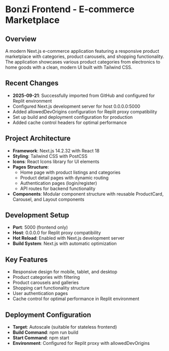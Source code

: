 # Bonzi Frontend - E-commerce Marketplace

## Overview
A modern Next.js e-commerce application featuring a responsive product marketplace with categories, product carousels, and shopping functionality. The application showcases various product categories from electronics to home goods with a clean, modern UI built with Tailwind CSS.

## Recent Changes
- **2025-09-21**: Successfully imported from GitHub and configured for Replit environment
- Configured Next.js development server for host 0.0.0.0:5000
- Added allowedDevOrigins configuration for Replit proxy compatibility
- Set up build and deployment configuration for production
- Added cache control headers for optimal performance

## Project Architecture
- **Framework**: Next.js 14.2.32 with React 18
- **Styling**: Tailwind CSS with PostCSS
- **Icons**: React Icons library for UI elements
- **Pages Structure**: 
  - Home page with product listings and categories
  - Product detail pages with dynamic routing
  - Authentication pages (login/register)
  - API routes for backend functionality
- **Components**: Modular component structure with reusable ProductCard, Carousel, and Layout components

## Development Setup
- **Port**: 5000 (frontend only)
- **Host**: 0.0.0.0 for Replit proxy compatibility
- **Hot Reload**: Enabled with Next.js development server
- **Build System**: Next.js with automatic optimization

## Key Features
- Responsive design for mobile, tablet, and desktop
- Product categories with filtering
- Product carousels and galleries
- Shopping cart functionality structure
- User authentication pages
- Cache control for optimal performance in Replit environment

## Deployment Configuration
- **Target**: Autoscale (suitable for stateless frontend)
- **Build Command**: npm run build
- **Start Command**: npm start
- **Environment**: Configured for Replit proxy with allowedDevOrigins